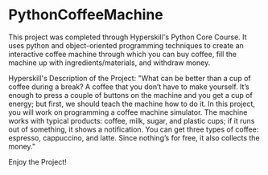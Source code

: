 # PythonCoffeeMachine
This project was completed through Hyperskill's Python Core Course. It uses python and object-oriented programming techniques to create an interactive coffee machine through which you can buy coffee, fill the machine up with ingredients/materials, and withdraw money.

Hyperskill's Description of the Project:
"What can be better than a cup of coffee during a break? A coffee that you don’t have to make yourself. It’s enough to press a couple of buttons on the machine and you get a cup of energy; but first, we should teach the machine how to do it. In this project, you will work on programming a coffee machine simulator. The machine works with typical products: coffee, milk, sugar, and plastic cups; if it runs out of something, it shows a notification. You can get three types of coffee: espresso, cappuccino, and latte. Since nothing’s for free, it also collects the money."

Enjoy the Project!